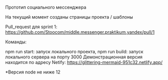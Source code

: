 Прототип социального мессенджера

На текущий момент созданы страницы проекта / шаблоны

Pull_request для sprint 1: 
https://github.com/Stoocom/middle.messenger.praktikum.yandex/pull/1

Команды:

npm run start: запуск локального проекта, npm run build: запуск локального сервера на порту 3000
Демонстрационная версия находится по адресу Netify: https://glittering-mermaid-951c32.netlify.app/

*Версия node не ниже 12
